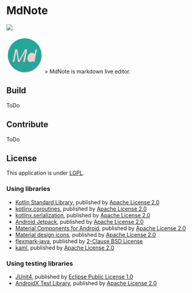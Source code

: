 # MdNote
![](https://github.com/MeilCli/MdNote/workflows/Android%20CI/badge.svg)

![](app/src/main/res/mipmap-xhdpi/ic_launcher_round.png) > MdNote is markdown live editor.

## Build
ToDo

## Contribute
ToDo

## License
This application is under [LGPL](LICENSE).

### Using libraries
- [Kotlin Standard Library](https://github.com/JetBrains/kotlin/tree/master/libraries/stdlib), published by [Apache License 2.0](https://github.com/JetBrains/kotlin/blob/master/license/LICENSE.txt)
- [kotlinx.coroutines](https://github.com/Kotlin/kotlinx.coroutines), published by [Apache License 2.0](https://github.com/Kotlin/kotlinx.coroutines/blob/master/LICENSE.txt)
- [kotlinx.serialization](https://github.com/Kotlin/kotlinx.serialization), published by [Apache License 2.0](https://github.com/Kotlin/kotlinx.serialization/blob/master/LICENSE.txt)
- [Android Jetpack](https://github.com/aosp-mirror/platform_frameworks_support), published by [Apache License 2.0](https://github.com/aosp-mirror/platform_frameworks_support/blob/androidx-master-dev/LICENSE.txt)
- [Material Components for Android](https://github.com/material-components/material-components-android), published by [Apache License 2.0](https://github.com/material-components/material-components-android/blob/master/LICENSE)
- [Material design icons](https://github.com/google/material-design-icons), published by [Apache License 2.0](https://github.com/google/material-design-icons/blob/master/LICENSE)
- [flexmark-java](https://github.com/vsch/flexmark-java), published by [2-Clause BSD License](https://github.com/vsch/flexmark-java/blob/master/LICENSE.txt)
- [kaml](https://github.com/charleskorn/kaml), published by [Apache License 2.0](https://github.com/charleskorn/kaml/blob/master/LICENSE)

### Using testing libraries
- [JUnit4](https://github.com/junit-team/junit4), published by [Eclipse Public License 1.0](https://github.com/junit-team/junit4/blob/master/LICENSE-junit.txt)
- [AndroidX Test Library](https://github.com/android/android-test), published by [Apache License 2.0](https://github.com/android/android-test/blob/master/LICENSE)
